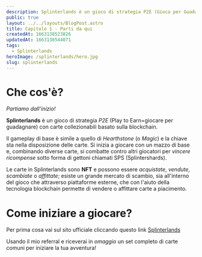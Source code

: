 ```yaml
---
description: Splinterlands è un gioco di strategia P2E (Gioca per Guadagnare) con carte collezionabili basato sulla blockchain
public: true
layout: ../../layouts/BlogPost.astro
title: Capitolo 1 - Parti da qui
createdAt: 1663138523826
updatedAt: 1663138544071
tags:
  - Splinterlands
heroImage: /splinterlands/hero.jpg
slug: splinterlands
---
```


# Che cos'è?

*Partiamo dall'inizio!*

**Splinterlands** è un gioco di strategia *P2E* (Play to Earn=giocare per guadagnare) con carte collezionabili basato sulla blockchain. 

Il gameplay di base è simile a quello di *Hearthstone* (o *Magic*) e la chiave sta nella disposizione delle carte. Si inizia a giocare con un mazzo di base e, combinando diverse carte, si combatte contro altri giocatori per *vincere ricompense* sotto forma di gettoni chiamati SPS (Splintershards). 

Le carte in Splinterlands sono **NFT** e possono essere *acquistate*, *vendute*, *scambiate* o *affittate*; esiste un grande mercato di scambio, sia all'interno del gioco che attraverso piattaforme esterne, che con l'aiuto della tecnologia blockchain permette di vendere o affittare carte a piacimento.

# Come iniziare a giocare?

Per prima cosa vai sul sito ufficiale cliccando questo link [Splinterlands](https://splinterlands.com?ref=selfrules)

Usando il mio referral e riceverai in *omaggio* un set completo di carte comuni per iniziare la tua avventura!  

